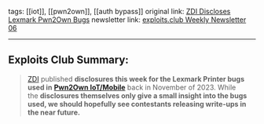 tags: [[iot]], [[pwn2own]], [[auth bypass]]
original link:  [ZDI Discloses Lexmark Pwn2Own Bugs](https://www.zerodayinitiative.com/advisories/published/?ref=blog.exploits.club)
newsletter link: [exploits.club Weekly Newsletter 06](https://blog.exploits.club/exploits-club-weekly/)

---
## Exploits Club Summary:
> [ZDI](https://www.zerodayinitiative.com/?ref=blog.exploits.club) published **disclosures this week for the Lexmark Printer bugs used in** [**Pwn2Own IoT/Mobile**](https://www.zerodayinitiative.com/blog/2023/7/12/the-soho-smashup-returns-for-pwn2own-toronto-2023?ref=blog.exploits.club) back in November of 2023. While the **disclosures themselves only give a small insight into the bugs used, we should hopefully see contestants releasing write-ups in the near future.** 